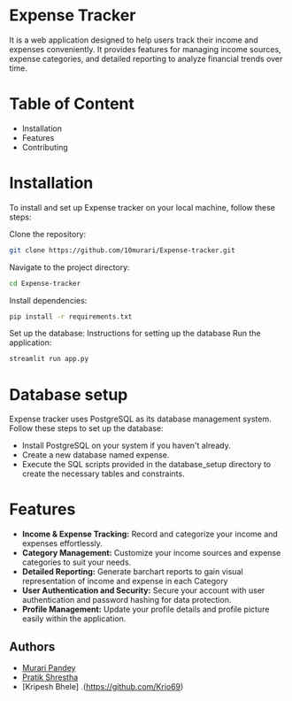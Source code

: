 
# Expense Tracker

It is a web application designed to help users track their income and expenses conveniently. It provides features for managing income sources, expense categories, and detailed reporting to analyze financial trends over time.

# Table of Content

- Installation
- Features
- Contributing

# Installation
To install and set up Expense tracker on your local machine, follow these steps:

Clone the repository:
```bash
git clone https://github.com/10murari/Expense-tracker.git
```
Navigate to the project directory:
```bash 
cd Expense-tracker
```
Install dependencies: 
```bash 
pip install -r requirements.txt
```
Set up the database: 
Instructions for setting up the database
Run the application: 
```bash 
streamlit run app.py
```

# Database setup
Expense tracker uses PostgreSQL as its database management system. Follow these steps to set up the database:

- Install PostgreSQL on your system if you haven't already.
- Create a new database named expense.
- Execute the SQL scripts provided in the database_setup directory to create the necessary tables and constraints.

# Features

- **Income & Expense Tracking:** Record and categorize your income and expenses effortlessly.
- **Category Management:** Customize your income sources and expense categories to suit your needs.
- **Detailed Reporting:** Generate barchart reports to gain visual representation of income and expense in each Category
- **User Authentication and Security:** Secure your account with user authentication and password hashing for data protection.
- **Profile Management:** Update your profile details and profile picture easily within the application.


## Authors

- [Murari Pandey](https://github.com/10murari/)
- [Pratik Shrestha](https://github.com/kitarp3690)
- [Kripesh Bhele]
.(https://github.com/Krio69)
